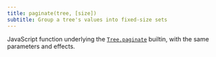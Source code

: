 ```yaml
---
title: paginate(tree, [size])
subtitle: Group a tree's values into fixed-size sets
---
```


JavaScript function underlying the [`Tree.paginate`](/builtins/tree/paginate.html) builtin, with the same parameters and effects.
